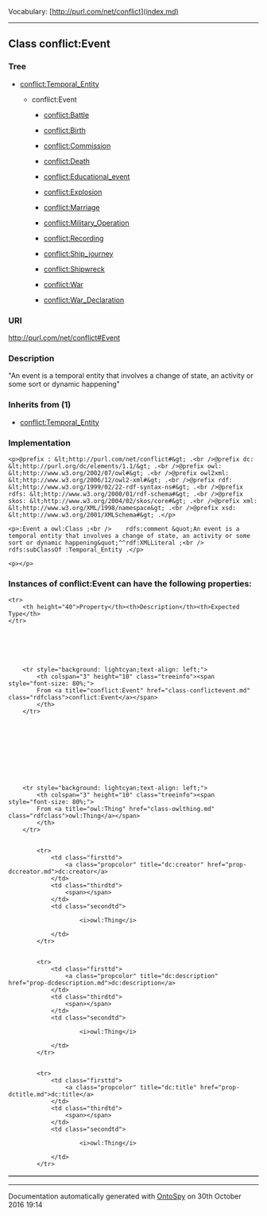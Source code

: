Vocabulary: [http://purl.com/net/conflict](index.md) 



---	
	




    


## Class conflict:Event


### Tree


* [conflict:Temporal_Entity](class-conflicttemporal_entity.md)

    * conflict:Event


        * [conflict:Battle](class-conflictbattle.md) 

        * [conflict:Birth](class-conflictbirth.md) 

        * [conflict:Commission](class-conflictcommission.md) 

        * [conflict:Death](class-conflictdeath.md) 

        * [conflict:Educational_event](class-conflicteducational_event.md) 

        * [conflict:Explosion](class-conflictexplosion.md) 

        * [conflict:Marriage](class-conflictmarriage.md) 

        * [conflict:Military_Operation](class-conflictmilitary_operation.md) 

        * [conflict:Recording](class-conflictrecording.md) 

        * [conflict:Ship_journey](class-conflictship_journey.md) 

        * [conflict:Shipwreck](class-conflictshipwreck.md) 

        * [conflict:War](class-conflictwar.md) 

        * [conflict:War_Declaration](class-conflictwar_declaration.md) 
        






### URI
http://purl.com/net/conflict#Event

### Description
&quot;An event is a temporal entity that involves a change of state, an activity or some sort or dynamic happening&quot;



### Inherits from (1)

- [conflict:Temporal_Entity](class-conflicttemporal_entity.md)





### Implementation
```
<p>@prefix : &lt;http://purl.com/net/conflict#&gt; .<br />@prefix dc: &lt;http://purl.org/dc/elements/1.1/&gt; .<br />@prefix owl: &lt;http://www.w3.org/2002/07/owl#&gt; .<br />@prefix owl2xml: &lt;http://www.w3.org/2006/12/owl2-xml#&gt; .<br />@prefix rdf: &lt;http://www.w3.org/1999/02/22-rdf-syntax-ns#&gt; .<br />@prefix rdfs: &lt;http://www.w3.org/2000/01/rdf-schema#&gt; .<br />@prefix skos: &lt;http://www.w3.org/2004/02/skos/core#&gt; .<br />@prefix xml: &lt;http://www.w3.org/XML/1998/namespace&gt; .<br />@prefix xsd: &lt;http://www.w3.org/2001/XMLSchema#&gt; .</p>

<p>:Event a owl:Class ;<br />    rdfs:comment &quot;An event is a temporal entity that involves a change of state, an activity or some sort or dynamic happening&quot;^^rdf:XMLLiteral ;<br />    rdfs:subClassOf :Temporal_Entity .</p>

<p></p>
```




### Instances of conflict:Event can have the following properties:

<table border="1" cellspacing="3" cellpadding="5" class="classproperties table-hover ">

    <tr>
        <th height="40">Property</th><th>Description</th><th>Expected Type</th>
    </tr>

          

        
            
        
        <tr style="background: lightcyan;text-align: left;">
            <th colspan="3" height="10" class="treeinfo"><span style="font-size: 80%;">
            From <a title="conflict:Event" href="class-conflictevent.md" class="rdfclass">conflict:Event</a></span>
            </th>
        </tr>       

            

        

          

        
            
        
        <tr style="background: lightcyan;text-align: left;">
            <th colspan="3" height="10" class="treeinfo"><span style="font-size: 80%;">
            From <a title="owl:Thing" href="class-owlthing.md" class="rdfclass">owl:Thing</a></span>
            </th>
        </tr>       

            
            <tr>
                <td class="firsttd">
                    <a class="propcolor" title="dc:creator" href="prop-dccreator.md">dc:creator</a>         
                </td>
                <td class="thirdtd">
                    <span></span>
                </td>
                <td class="secondtd">
                    
                        <i>owl:Thing</i>
                    
                </td>
            </tr>

            
            <tr>
                <td class="firsttd">
                    <a class="propcolor" title="dc:description" href="prop-dcdescription.md">dc:description</a>         
                </td>
                <td class="thirdtd">
                    <span></span>
                </td>
                <td class="secondtd">
                    
                        <i>owl:Thing</i>
                    
                </td>
            </tr>

            
            <tr>
                <td class="firsttd">
                    <a class="propcolor" title="dc:title" href="prop-dctitle.md">dc:title</a>         
                </td>
                <td class="thirdtd">
                    <span></span>
                </td>
                <td class="secondtd">
                    
                        <i>owl:Thing</i>
                    
                </td>
            </tr>

            

        

    

</table>













---

Documentation automatically generated with [OntoSpy](http://ontospy.readthedocs.org/ "Open") on 30th October 2016 19:14